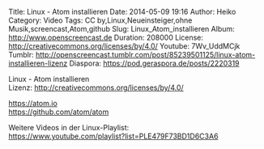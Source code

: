 Title: Linux - Atom installieren
Date: 2014-05-09 19:16
Author: Heiko
Category: Video
Tags: CC by,Linux,Neueinsteiger,ohne Musik,screencast,Atom,github
Slug: Linux_Atom_installieren
Album: http://www.openscreencast.de
Duration: 208000
License: http://creativecommons.org/licenses/by/4.0/
Youtube: 7Wv_UddMCjk
Tumblr: http://openscreencast.tumblr.com/post/85239501125/linux-atom-installieren-lizenz
Diaspora: https://pod.geraspora.de/posts/2220319

Linux - Atom installieren  
Lizenz: <http://creativecommons.org/licenses/by/4.0/>  
  
<https://atom.io>  
<https://github.com/atom/atom>  
  
Weitere Videos in der Linux-Playlist:  
<https://www.youtube.com/playlist?list=PLE479F73BD1D6C3A6>  
  

